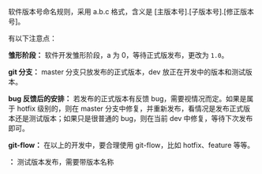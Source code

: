 软件版本号命名规则，采用 a.b.c 格式，含义是 [主版本号].[子版本号].[修正版本号]。

有以下注意点：

**雏形阶段：** 软件开发雏形阶段，a 为 0，等待正式版发布，更改为 `1.0`。

**git 分支：** master 分支只放发布的正式版本，dev 放正在开发中的版本和测试版本。

**bug 反馈后的安排：** 若发布的正式版本有反馈 bug，需要视情况而定。如果是属于 hotfix 级别的，则在 master 分支中修复，并重新发布，看情况是发布正式版本还是测试版本；如果只是很普通的 bug，则在当前 dev 中修复，等待下次发布即可。

**git-flow：** 在以上的开发中，要合理使用 git-flow，比如 hotfix、feature 等等。

**：** 测试版本发布，需要带版本名称

